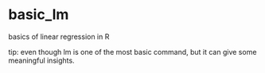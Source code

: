 # basic_lm
basics of linear regression in R

tip: even though lm is one of the most basic command, but it can give some meaningful insights. 
